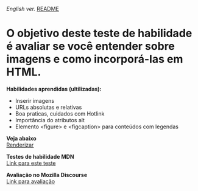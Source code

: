 <span><i>English ver.</i> <a href="https://github.com/alexandre-j-dev/MDN-Mozilla-Developer-Network/blob/HTML/Test%20your%20skills:%20Advanced%20HTML%20text/README.en.md"> README</a></span>

<h1> O objetivo deste teste de habilidade é avaliar se você entender sobre imagens e como incorporá-las em HTML. </h1>

<strong>Habilidades aprendidas (ultilizadas):</strong>
<ul>  
<li>Inserir imagens</li>
<li>URLs absolutas e relativas</li>
<li>Boa praticas, cuidados com Hotlink</li>
<li>Importância do atributos alt</li>
<li>Elemento &lt;figure&gt; e &lt;figcaption&gt; para conteúdos com legendas</li>
</ul>

<strong>Veja abaixo</strong><br>
<a href="https://htmlpreview.github.io/?https://github.com/alexandre-j-dev/MDN-Mozilla-Developer-Network/blob/HTML/Test%20your%20skills:%20Advanced%20HTML%20text/advanced_text.html"> Renderizar </a><br>

<strong>Testes de habilidade MDN</strong><br>
<a href="https://developer.mozilla.org/en-US/docs/Learn/HTML/Multimedia_and_embedding/Images_in_HTML/Test_your_skills:_HTML_images"> Link para este teste </a>

<strong>Avaliação no Mozilla Discourse</strong><br>
<a href=" ">Link para avaliação </a>
